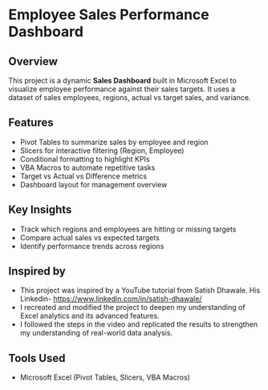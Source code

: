 # Employee Sales Performance Dashboard

##  Overview
This project is a dynamic **Sales Dashboard** built in Microsoft Excel to visualize employee performance against their sales targets. It uses a dataset of sales employees, regions, actual vs target sales, and variance.

##  Features
-  Pivot Tables to summarize sales by employee and region
-  Slicers for interactive filtering (Region, Employee)
-  Conditional formatting to highlight KPIs
-  VBA Macros to automate repetitive tasks
-  Target vs Actual vs Difference metrics
-  Dashboard layout for management overview

##  Key Insights
- Track which regions and employees are hitting or missing targets
- Compare actual sales vs expected targets
- Identify performance trends across regions


##  Inspired by
- This project was inspired by a YouTube tutorial from Satish Dhawale. His Linkedin- https://www.linkedin.com/in/satish-dhawale/
- I recreated and modified the project to deepen my understanding of Excel analytics and its advanced features.
- I followed the steps in the video and replicated the results to strengthen my understanding of real-world data analysis.

## Tools Used
- Microsoft Excel (Pivot Tables, Slicers, VBA Macros)
